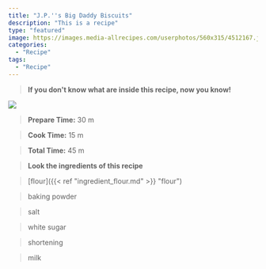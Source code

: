 ```yaml
---
title: "J.P.''s Big Daddy Biscuits"
description: "This is a recipe"
type: "featured"
image: https://images.media-allrecipes.com/userphotos/560x315/4512167.jpg
categories: 
  - "Recipe"
tags: 
  - "Recipe"
---
```



>**If you don't know what are inside this recipe, now you know!**

![](../images/Recipes-Banner.jpg)
> **Prepare Time:** 30 m


> **Cook Time:** 15 m


> **Total Time:** 45 m

> **Look the ingredients of this recipe**

> [flour]({{< ref "ingredient_flour.md" >}} "flour")

> baking powder

> salt

> white sugar

> shortening

> milk

